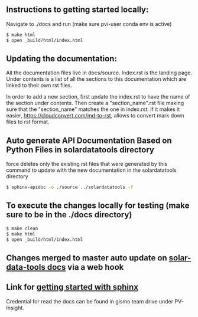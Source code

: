 ## Instructions to getting started locally:

Navigate to ./docs and run (make sure pvi-user conda env is active)

```sh
$ make html
$ open _build/html/index.html
```

## Updating the documentation:

All the documentation files live in docs/source. Index.rst is the landing page. Under contents is a list of all the sections to this documentation which are linked to their own rst files.

In order to add a new section, first update the index.rst to have the name of the section under contents. Then create a "section_name".rst file making sure that the "section_name" matches the one in index.rst. If it makes it easier, https://cloudconvert.com/md-to-rst, allows to convert mark down files to rst format.

## Auto generate API Documentation Based on Python Files in solardatatools directory

force deletes only the existing rst files that were generated by this command to update with the new documentation in the solardatatools directory

```sh
$ sphinx-apidoc -o ./source ../solardatatools -f
```

## To execute the changes locally for testing (make sure to be in the ./docs directory)

```sh
$ make clean
$ make html
$ open _build/html/index.html
```

## Changes merged to master auto update on [solar-data-tools docs](https://solar-data-tool.readthedocs.io/en/latest/) via a web hook


## Link for [getting started with sphinx](https://docs.readthedocs.io/en/stable/intro/getting-started-with-sphinx.html)

Credential for read the docs can be found in gismo team drive under PV-Insight.
